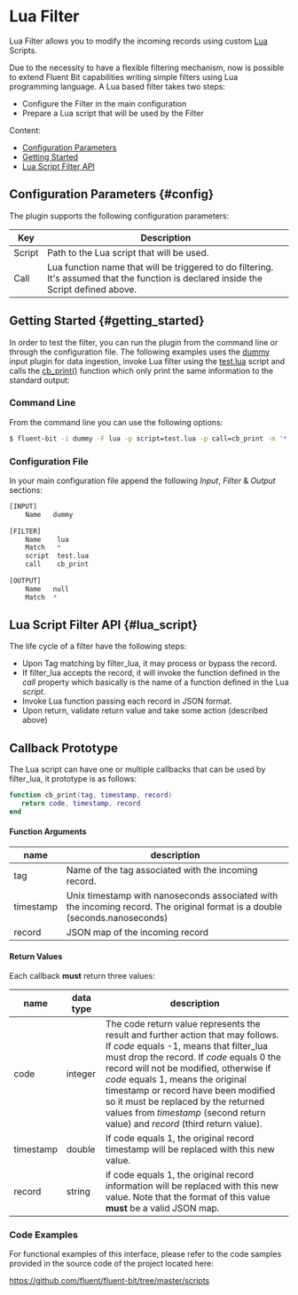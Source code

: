 # Lua Filter

Lua Filter allows you to modify the incoming records using  custom [Lua](https://www.lua.org/) Scripts. 

Due to the necessity to have a flexible filtering mechanism, now is possible to extend Fluent Bit capabilities writing simple filters using Lua programming language.  A Lua based filter takes two steps:

- Configure the Filter in the main configuration
- Prepare a Lua script that will be used by the Filter

Content:

- [Configuration Parameters](#config)
- [Getting Started](#getting_started)
- [Lua Script Filter API](#lua_api)

## Configuration Parameters {#config}

The plugin supports the following configuration parameters:

| Key    | Description                                                  |
| ------ | ------------------------------------------------------------ |
| Script | Path to the Lua script that will be used.                    |
| Call   | Lua function name that will be triggered to do filtering. It's assumed that the function is declared inside the Script defined above. |



## Getting Started {#getting_started}

In order to test the filter, you can run the plugin from the command line or through the configuration file. The following examples uses the [dummy](../input/dummy.md) input plugin for data ingestion, invoke Lua filter using the [test.lua](https://github.com/fluent/fluent-bit/blob/master/scripts/test.lua) script and calls the [cb_print()](https://github.com/fluent/fluent-bit/blob/master/scripts/test.lua#L29) function which only print the same information to the standard output:

### Command Line

From the command line you can use the following options:

```bash
$ fluent-bit -i dummy -F lua -p script=test.lua -p call=cb_print -m '*' -o null
```

### Configuration File

In your main configuration file append the following _Input_, _Filter_ & _Output_ sections:

```python
[INPUT]
    Name   dummy
    
[FILTER]
    Name    lua
    Match   *
    script  test.lua
    call    cb_print
    
[OUTPUT]
    Name   null
    Match  *
```


## Lua Script Filter API {#lua_script}

The life cycle of a filter have the following steps:

- Upon Tag matching by filter_lua, it may process or bypass the record.
- If filter_lua accepts the record, it will invoke the function defined in the _call_ property which basically is the name of a function defined in the Lua _script_.
- Invoke Lua function passing each record in JSON format.
- Upon return, validate return value and take some action (described above)

## Callback Prototype

The Lua script can have one or multiple callbacks that can be used by filter_lua, it prototype is as follows:

```lua
function cb_print(tag, timestamp, record)
   return code, timestamp, record
end
```



#### Function Arguments

| name      | description                                                  |
| --------- | ------------------------------------------------------------ |
| tag       | Name of the tag associated with the incoming record.         |
| timestamp | Unix timestamp with nanoseconds associated with the incoming record. The original format is a double (seconds.nanoseconds) |
| record    | JSON map of the incoming record                              |

#### Return Values

Each callback __must__ return three values:

| name      | data type | description                                                  |
| --------- | --------- | ------------------------------------------------------------ |
| code      | integer   | The code return value represents the result and further action that may follows. If _code_ equals -1, means that filter_lua must drop the record. If _code_ equals 0 the record will not be modified, otherwise if _code_ equals 1, means the original timestamp or record have been modified so it must be replaced by the returned values from _timestamp_ (second return value) and _record_ (third return value). |
| timestamp | double    | If code equals 1, the original record timestamp will be replaced with this new value. |
| record    | string    | if code equals 1, the original record information will be replaced with this new value. Note that the format of this value __must__ be a valid JSON map. |



### Code Examples

For functional examples of this interface, please refer to the code samples provided in the source code of the project located here:

https://github.com/fluent/fluent-bit/tree/master/scripts